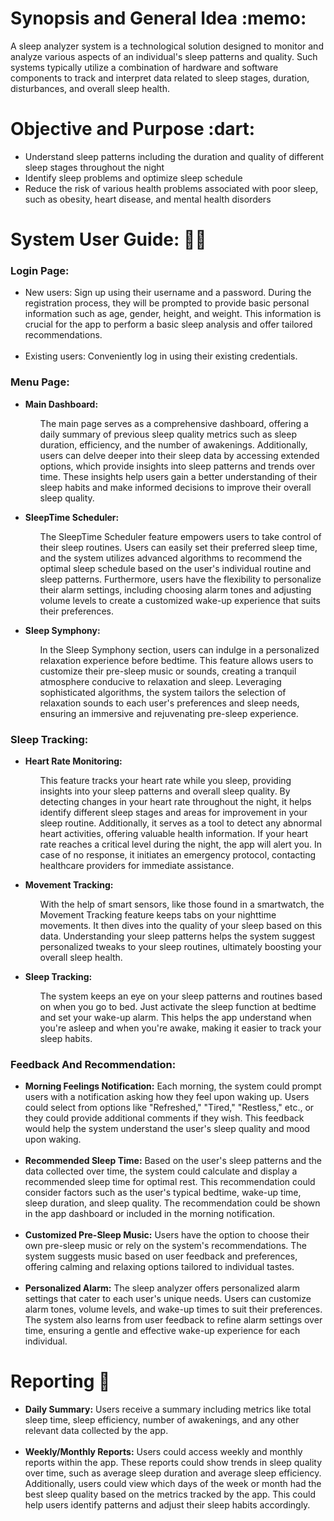 </head>
<body>
  <h1>Synopsis and General Idea :memo:</h1>
  <p>A sleep analyzer system is a technological solution designed to monitor and analyze various aspects of an individual's sleep patterns and quality. Such systems typically utilize a combination of hardware and software components to track and interpret data related to sleep stages, duration, disturbances, and overall sleep health.</p>

  <h1>Objective and Purpose :dart:</h1>
  <ul>
    <li>Understand sleep patterns including the duration and quality of different sleep stages throughout the night</li>
    <li>Identify sleep problems and optimize sleep schedule</li>
    <li>Reduce the risk of various health problems associated with poor sleep, such as obesity, heart disease, and mental health disorders</li>
  </ul>

  <h1>System User Guide: 👨‍💻</h1>
 </head>
<body>
    <h3>Login Page:</h3>
    <ul>
        <li>
            New users: Sign up using their username and a password. During the registration process, they will be prompted to provide basic personal information such as age, gender, height, and weight. This information is crucial for the app to perform a basic sleep analysis and offer tailored recommendations. 
       <br> <br> 
      <li> 
          Existing users: Conveniently log in using their existing credentials.
        </li>
    </ul>
    <h3>Menu Page:</h3>
  <ul>
        <li>
<strong>Main Dashboard:</strong><br>
            <div class="right-align">
              <ul>
            The main page serves as a comprehensive dashboard, offering a daily summary of previous sleep quality metrics such as sleep duration, efficiency, and the number of awakenings. Additionally, users can delve deeper into their sleep data by accessing extended options, which provide insights into sleep patterns and trends over time. These insights help users gain a better understanding of their sleep habits and make informed decisions to improve their overall sleep quality.
            </div>
        </li>
    </ul>
    <ul>
        <li>
            <strong>SleepTime Scheduler:</strong><br>
            <div class="right-align">
              <ul>
            The SleepTime Scheduler feature empowers users to take control of their sleep routines. Users can easily set their preferred sleep time, and the system utilizes advanced algorithms to recommend the optimal sleep schedule based on the user's individual routine and sleep patterns. Furthermore, users have the flexibility to personalize their alarm settings, including choosing alarm tones and adjusting volume levels to create a customized wake-up experience that suits their preferences.
            </div>
        </li>
    </ul>
    <ul>
        <li>
            <strong>Sleep Symphony:</strong><br>
            <div class="right-align">
              <ul>
            In the Sleep Symphony section, users can indulge in a personalized relaxation experience before bedtime. This feature allows users to customize their pre-sleep music or sounds, creating a tranquil atmosphere conducive to relaxation and sleep. Leveraging sophisticated algorithms, the system tailors the selection of relaxation sounds to each user's preferences and sleep needs, ensuring an immersive and rejuvenating pre-sleep experience.
            </div>
        </li>
    </ul>
</body>
</html>
  <h3 style="font-weight: bold;">Sleep Tracking:</h3>
  <ul>
    <li>
      <strong>Heart Rate Monitoring:</strong><br>
      <div class="right-align">
      <ul>
      This feature tracks your heart rate while you sleep, providing insights into your sleep patterns and overall sleep quality. By detecting changes in your heart rate throughout the night, it helps identify different sleep stages and areas for improvement in your sleep routine. Additionally, it serves as a tool to detect any abnormal heart activities, offering valuable health information. If your heart rate reaches a critical level during the night, the app will alert you. In case of no response, it initiates an emergency protocol, contacting healthcare providers for immediate assistance.
       </div>
     </li>
  </ul>
  <ul>
     <li> 
      <strong>Movement Tracking:</strong><br>
      <div class="right-align">
      <ul>
      With the help of smart sensors, like those found in a smartwatch, the Movement Tracking feature keeps tabs on your nighttime movements. It then dives into the quality of your sleep based on this data. Understanding your sleep patterns helps the system suggest personalized tweaks to your sleep routines, ultimately boosting your overall sleep health.
         </div>
     </li>
  </ul>
  <ul>
     <li> 
      <strong>Sleep Tracking:</strong><br>
      <div class="right-align">
      <ul>
      The system keeps an eye on your sleep patterns and routines based on when you go to bed. Just activate the sleep function at bedtime and set your wake-up alarm. This helps the app understand when you're asleep and when you're awake, making it easier to track your sleep habits.
    </div>
        </li>
    </ul>
</body>
</html>
       
<h3 style="font-weight: bold;">Feedback And Recommendation:</h3>
  <ul>
    <li>
      <strong>Morning Feelings Notification:</strong> Each morning, the system could prompt users with a notification asking how they feel upon waking up. Users could select from options like "Refreshed," "Tired," "Restless," etc., or they could provide additional comments if they wish. This feedback would help the system understand the user's sleep quality and mood upon waking.
    </li>
    <br>
    <li>
      <strong>Recommended Sleep Time:</strong> Based on the user's sleep patterns and the data collected over time, the system could calculate and display a recommended sleep time for optimal rest. This recommendation could consider factors such as the user's typical bedtime, wake-up time, sleep duration, and sleep quality. The recommendation could be shown in the app dashboard or included in the morning notification.
    </li>
    <br>
    <li>
      <strong>Customized Pre-Sleep Music:</strong> Users have the option to choose their own pre-sleep music or rely on the system's recommendations. The system suggests music based on user feedback and preferences, offering calming and relaxing options tailored to individual tastes.
    </li>
    <br>
    <li>
      <strong>Personalized Alarm:</strong> The sleep analyzer offers personalized alarm settings that cater to each user's unique needs. Users can customize alarm tones, volume levels, and wake-up times to suit their preferences. The system also learns from user feedback to refine alarm settings over time, ensuring a gentle and effective wake-up experience for each individual.
    </li>
  </ul>
</body>
</html>
</head>
<body>
  <h1>Reporting 📑</h1>
  <ul>
    <li>
      <strong>Daily Summary:</strong> Users receive a summary including metrics like total sleep time, sleep efficiency, number of awakenings, and any other relevant data collected by the app.
    </li>
    <br>
    <li>
      <strong>Weekly/Monthly Reports:</strong> Users could access weekly and monthly reports within the app. These reports could show trends in sleep quality over time, such as average sleep duration and average sleep efficiency. Additionally, users could view which days of the week or month had the best sleep quality based on the metrics tracked by the app. This could help users identify patterns and adjust their sleep habits accordingly.
    </li>
  </ul>
</body>
</html>
